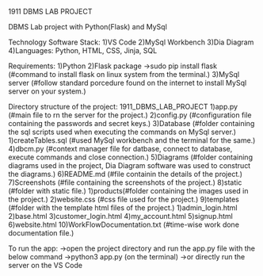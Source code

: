 
1911 DBMS LAB PROJECT

DBMS Lab project with Python(Flask) and MySql

Technology Software Stack:
	1)VS Code
	2)MySql Workbench
	3)Dia Diagram
	4)Languages: Python, HTML, CSS, Jinja, SQL

Requirements:
	1)Python
	2)Flask package
		->sudo pip install flask 
		(#command to install flask on linux system from the terminal.)
	3)MySql server 
		(#follow standard porcedure found on the internet to install MySql server on your system.)


Directory structure of the project:
1911_DBMS_LAB_PROJECT
	1)app.py (#main file to rn the server for the project.)
	2)config.py (#configuration file containing the passwords and secret keys.)
	3)Database (#folder containing the sql scripts used when executing the commands on MySql server.)
		1)createTables.sql (#used MySql workbench and the terminal for the same.)
	4)dbcm.py 
		(#context manager file for datbase, connect to database, execute commands and close connection.)
	5)Diagrams 
		(#folder containing diagrams used in the project, Dia Diagram software was used to construct the diagrams.)
	6)README.md (#file containin the details of the project.)
	7)Screenshots (#file containing the screenshots of the project.)
	8)static (#folder with static file.)
		1)products(#folder containing the images used in the project.)
		2)website.css (#css file used for the project.)
	9)templates (#folder with the template html files of the project.)
		1)admin_login.html
		2)base.html
		3)customer_login.html
		4)my_account.html
		5)signup.html
		6)website.html
	10)WorkFlowDocumentation.txt (#time-wise work done documentation file.)

To run the app:
->open the project directory and run the app.py file with the below command
->python3 app.py (on the terminal)
->or directly run the server on the VS Code
